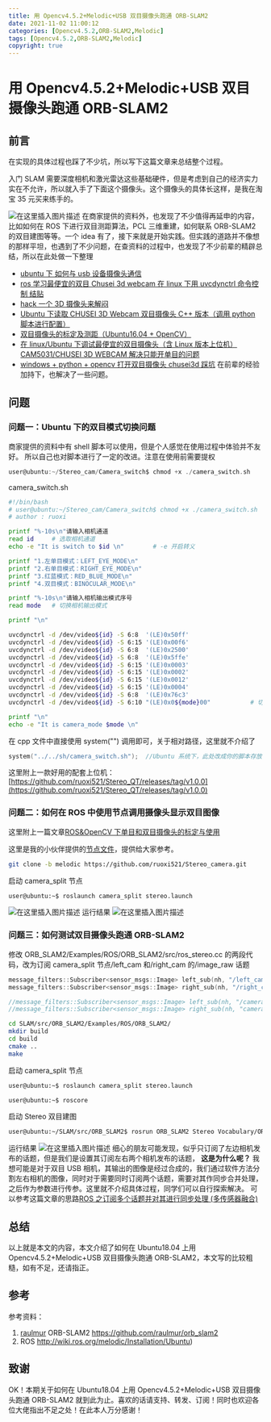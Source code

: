 ```yaml
---
title: 用 Opencv4.5.2+Melodic+USB 双目摄像头跑通 ORB-SLAM2
date: 2021-11-02 11:00:12
categories: [Opencv4.5.2,ORB-SLAM2,Melodic]
tags: [Opencv4.5.2,ORB-SLAM2,Melodic]
copyright: true
---
```


# 用 Opencv4.5.2+Melodic+USB 双目摄像头跑通 ORB-SLAM2

## 前言

在实现的具体过程也踩了不少坑，所以写下这篇文章来总结整个过程。

<!-- more -->

入门 SLAM 需要深度相机和激光雷达这些基础硬件，但是考虑到自己的经济实力实在不允许，所以就入手了下面这个摄像头。这个摄像头的具体长这样，是我在淘宝 35 元买来练手的。

![在这里插入图片描述](https://img-blog.csdnimg.cn/99b3342d31fa4312baa7745be7a9ca2c.jpg?x-oss-process=image/watermark,type_ZHJvaWRzYW5zZmFsbGJhY2s,shadow_50,text_Q1NETiBA55Sm5YKR,size_20,color_FFFFFF,t_70,g_se,x_16)
在商家提供的资料外，也发现了不少值得再延申的内容，比如如何在 ROS 下进行双目测距算法，PCL 三维重建，如何联系 ORB-SLAM2 的双目建图等等。一个 idea 有了，接下来就是开始实践。但实践的道路并不像想的那样平坦，也遇到了不少问题，在查资料的过程中，也发现了不少前辈的精辟总结，所以在此处做一下整理

 - [ubuntu 下 如何与 usb 设备摄像头通信](https://bbs.csdn.net/topics/392285857)
 - [ros 学习最便宜的双目 Chusei 3d webcam 在 linux 下用 uvcdynctrl 命令控制 结贴](https://blog.csdn.net/qq_38288618/article/details/91474026)
 - [hack 一个 3D 摄像头来解闷](https://www.jianshu.com/p/2ce302d588a0)
 - [Ubuntu 下读取 CHUSEI 3D Webcam 双目摄像头 C++ 版本（调用 python 脚本进行配置）](https://blog.csdn.net/Y_15751004297/article/details/88878200)
 - [双目摄像头的标定及测距（Ubuntu16.04 + OpenCV）](https://blog.csdn.net/qq_41433316/article/details/99118495)
 - [在 linux/Ubuntu 下调试最便宜的双目摄像头（含 Linux 版本上位机）CAM5031/CHUSEI 3D WEBCAM 解决只能开单目的问题](https://blog.csdn.net/hbwhzc/article/details/109136776)
 - [windows + python + opencv 打开双目摄像头 chusei3d 踩坑](https://blog.csdn.net/weixin_44242403/article/details/115749860)
   在前辈的经验加持下，也解决了一些问题。

## 问题

### 问题一：Ubuntu 下的双目模式切换问题

商家提供的资料中有 shell 脚本可以使用，但是个人感觉在使用过程中体验并不友好。
所以自己也对脚本进行了一定的改进。注意在使用前需要提权

```c
user@ubuntu:~/Stereo_cam/Camera_switch$ chmod +x ./camera_switch.sh
```

camera_switch.sh

```bash
#!/bin/bash
# user@ubuntu:~/Stereo_cam/Camera_switch$ chmod +x ./camera_switch.sh      提升执行权限
# author : ruoxi

printf "%-10s\n"请输入相机通道
read id     # 选取相机通道
echo -e "It is switch to $id \n"        # -e 开启转义

printf "1.左单目模式：LEFT_EYE_MODE\n"
printf "2.右单目模式：RIGHT_EYE_MODE\n"
printf "3.红蓝模式：RED_BLUE_MODE\n"
printf "4.双目模式：BINOCULAR_MODE\n"

printf "%-10s\n"请输入相机输出模式序号
read mode   # 切换相机输出模式

printf "\n"

uvcdynctrl -d /dev/video${id} -S 6:8  '(LE)0x50ff'
uvcdynctrl -d /dev/video${id} -S 6:15 '(LE)0x00f6'
uvcdynctrl -d /dev/video${id} -S 6:8  '(LE)0x2500'
uvcdynctrl -d /dev/video${id} -S 6:8  '(LE)0x5ffe'
uvcdynctrl -d /dev/video${id} -S 6:15 '(LE)0x0003'
uvcdynctrl -d /dev/video${id} -S 6:15 '(LE)0x0002'
uvcdynctrl -d /dev/video${id} -S 6:15 '(LE)0x0012'
uvcdynctrl -d /dev/video${id} -S 6:15 '(LE)0x0004'
uvcdynctrl -d /dev/video${id} -S 6:8  '(LE)0x76c3'
uvcdynctrl -d /dev/video${id} -S 6:10 "(LE)0x0${mode}00"           # 切换相机输出模式

printf "\n"
echo -e "It is camera_mode $mode \n"
```

在 cpp 文件中直接使用 system("") 调用即可，关于相对路径，这里就不介绍了

```cpp
system("../../sh/camera_switch.sh");  //Ubuntu 系统下，此处改成你的脚本存放相对路径
```

这里附上一款好用的配套上位机：[https://github.com/ruoxi521/Stereo_QT/releases/tag/v1.0.0](https://github.com/ruoxi521/Stereo_QT/releases/tag/v1.0.0)

### 问题二：如何在 ROS 中使用节点调用摄像头显示双目图像

这里附上一篇文章[ROS&OpenCV 下单目和双目摄像头的标定与使用](https://blog.csdn.net/shenyan0712/article/details/102483466)

这里是我的小伙伴提供的[节点文件](https://github.com/ruoxi521/Stereo_camera.git)，提供给大家参考。

```bash
git clone -b melodic https://github.com/ruoxi521/Stereo_camera.git
```

启动 camera_split 节点

```bash
user@ubuntu:~$ roslaunch camera_split stereo.launch
```

![在这里插入图片描述](https://img-blog.csdnimg.cn/5c47b091bad540a38482fbfb06792102.png?x-oss-process=image/watermark,type_ZHJvaWRzYW5zZmFsbGJhY2s,shadow_50,text_Q1NETiBA55Sm5YKR,size_20,color_FFFFFF,t_70,g_se,x_16)
运行结果
![在这里插入图片描述](https://img-blog.csdnimg.cn/a1fc5ddcb4ea46b58f748ae4c2149038.png?x-oss-process=image/watermark,type_ZHJvaWRzYW5zZmFsbGJhY2s,shadow_50,text_Q1NETiBA55Sm5YKR,size_20,color_FFFFFF,t_70,g_se,x_16)


### 问题三：如何测试双目摄像头跑通 ORB-SLAM2

修改 ORB_SLAM2/Examples/ROS/ORB_SLAM2/src/ros_stereo.cc 的两段代码，改为订阅 camera_split 节点/left_cam 和/right_cam 的/image_raw 话题

```cpp
message_filters::Subscriber<sensor_msgs::Image> left_sub(nh, "/left_cam/image_raw", 1);
message_filters::Subscriber<sensor_msgs::Image> right_sub(nh, "/right_cam/image_raw", 1);

//message_filters::Subscriber<sensor_msgs::Image> left_sub(nh, "/camera/left/image_raw", 1);
//message_filters::Subscriber<sensor_msgs::Image> right_sub(nh, "camera/right/image_raw", 1);
```

```bash
cd SLAM/src/ORB_SLAM2/Examples/ROS/ORB_SLAM2/
mkdir build
cd build
cmake ..
make 
```

启动 camera_split 节点

```bash
user@ubuntu:~$ roslaunch camera_split stereo.launch
```

```bash
user@ubuntu:~$ roscore
```

启动 Stereo 双目建图

```bash
user@ubuntu:~/SLAM/src/ORB_SLAM2$ rosrun ORB_SLAM2 Stereo Vocabulary/ORBvoc.txt Examples/Stereo/EuRoC.yaml true
```

运行结果
![在这里插入图片描述](https://img-blog.csdnimg.cn/adf7197f376948ad81d1051f8a5a3f78.png?x-oss-process=image/watermark,type_ZHJvaWRzYW5zZmFsbGJhY2s,shadow_50,text_Q1NETiBA55Sm5YKR,size_20,color_FFFFFF,t_70,g_se,x_16)
细心的朋友可能发现，似乎只订阅了左边相机发布的话题，但是我们是设置其订阅左右两个相机发布的话题，
**这是为什么呢？**
我想可能是对于双目 USB 相机，其输出的图像是经过合成的，我们通过软件方法分割左右相机的图像，同时对于需要同时订阅两个话题，需要对其作同步合并处理，之后作为参数进行传参。这里就不介绍具体过程，同学们可以自行探索解决。
可以参考这篇文章的思路[ROS 之订阅多个话题并对其进行同步处理 (多传感器融合)](https://blog.csdn.net/orange_littlegirl/article/details/97425696)

## 总结

以上就是本文的内容，本文介绍了如何在 Ubuntu18.04 上用 Opencv4.5.2+Melodic+USB 双目摄像头跑通 ORB-SLAM2，本文写的比较粗糙，如有不足，还请指正。

## 参考

参考资料：
1. [raulmur](https://github.com/raulmur) ORB-SLAM2 https://github.com/raulmur/orb_slam2
2. ROS http://wiki.ros.org/melodic/Installation/Ubuntu)



## 致谢

OK！本期关于如何在 Ubuntu18.04 上用 Opencv4.5.2+Melodic+USB 双目摄像头跑通 ORB-SLAM2 就到此为止。喜欢的话请支持、转发、订阅！同时也欢迎各位大佬指出不足之处！在此本人万分感谢！
